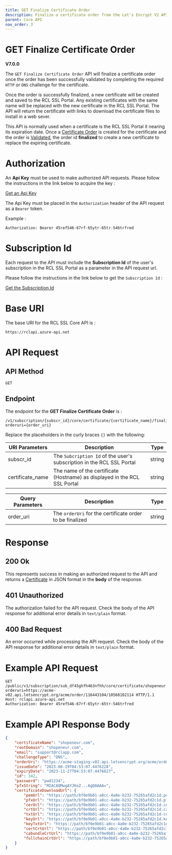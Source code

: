 ```yaml
---
title: GET Finalize Certificate Order
description: Finalize a certificate order from the Let's Encrypt V2 API using the RCL SSL Core API
parent: Core API
nav_order: 3
---
```


# GET Finalize Certificate Order
**V7.0.0**

The ``GET Finalize Certificate Order`` API will finalize a certificate order once the order has been successfully validated by completing the required ``HTTP`` or ``DNS`` challenge for the certificate.

Once the order is successfully finalized, a new certificate will be created and saved to the RCL SSL Portal. Any existing certificates with the same name will be replaced with the new certificate in the RCL SSL Portal. The API will return the certificate with links to download the certificate files to install in a web sever. 

This API is normally used when a certificate is the RCL SSL Portal it nearing its expiration date. Once a [Certificate Order](./get-certificate-order.md) is created for the certificate and the order is [Validated](), the order id **finalized** to create a new certificate to replace the expiring certificate.

# Authorization

An **Api Key** must be used to make authorized API requests. Please follow the instructions in the link below to acquire the key :

[Get an Api Key](./authorization.md)

The Api Key must be placed in the ``Authorization`` header of the API request as a ``Bearer`` token.

Example :
```
Authorization: Bearer 45ref546-67rf-65ytr-65tr-546trfred
```

# Subscription Id

Each request to the API must include the **Subscription Id** of the user's subscription in the RCL SSL Portal as a parameter in the API request url.

Please follow the instructions in the link below to get the ``Subscription Id`` :

[Get the Subscription Id](subscription-id.md)

# Base URI

The base URI for the RCL SSL Core API is :

```
https://rclapi.azure-api.net
```
# API Request

## API Method

``GET``

## Endpoint 
The endpoint for the **GET Finalize Certificate Order** is :

```
/v1/subscription/{subscr_id}/core/certificate/{certificate_name}/finalize?orderuri={order_uri}
```

Replace the placeholders in the curly braces ``{}`` with the following:

| URI Parameters | Description |Type
| --- | --- |--- |
|subscr_id  | The ``Subcription Id`` of the user's subscription in the RCL SSL Portal |string|
|certificate_name  | The name of the certificate (Hostname) as displayed in the RCL SSL Portal | string |

| Query Parameters | Description |Type
| --- | --- |--- |
|order_uri  | The ``orderUri`` for the certificate order to be finalized |string|

# Response

## 200 Ok

This represents success in making an authorized request to the API and returns a [Certificate](./model.md#certificate) in JSON format in the **body** of the response. 

## 401 Unauthorized

The authorization failed for the API request. Check the body of the API response for additional error details in ``text/plain`` format.

## 400 Bad Request

An error occurred while processing the API request. Check the body of the API response for additional error details in ``text/plain`` format.

# Example API Request

```
GET /public/v1/subscription/sub_df45ghfh463nfhh/core/certificate/shopeneur.com/finalize?orderuri=https://acme-v02.api.letsencrypt.org/acme/order/116443104/10568102114 HTTP/1.1
Host: rclapi.azure-api.net
Authorization: Bearer 45ref546-67rf-65ytr-65tr-546trfred
```

# Example API Response Body

```json
{
    "certificateName": "shopeneur.com",
    "rootDomain": "shopeneur.com",
    "email": "support@rclapp.com",
    "challengeType": "DNS",
    "orderUri": "https://acme-staging-v02.api.letsencrypt.org/acme/order/116443104/10568102114",
    "issueDate": "2023-08-29T04:53:07.4476228",
    "expiryDate": "2023-11-27T04:53:07.4476827",
    "id": 342,
    "password": "pwd1234",
    "pfxString": "MIACAQMwgAYJKoZ...AgQAAAA=",
    "certificateDownloadUrl": {
        "pemUrl": "https://path/bf0e9b01-a0cc-4a0e-b232-75265afd2c1d.pem",
        "pfxUrl": "https://path/bf0e9b01-a0cc-4a0e-b232-75265afd2c1d.pfx",
        "cerUrl": "https://path/bf0e9b01-a0cc-4a0e-b232-75265afd2c1d.cer",
        "crtUrl": "https://path/bf0e9b01-a0cc-4a0e-b232-75265afd2c1d.crt",
        "txtUrl": "https://path/bf0e9b01-a0cc-4a0e-b232-75265afd2c1d-certdownload.txt",
        "keyUrl": "https://path/bf0e9b01-a0cc-4a0e-b232-75265afd2c1d.key",
        "keyTxtUrl": "https://path/bf0e9b01-a0cc-4a0e-b232-75265afd2c1d.txt",
        "certCrtUrl": "https://path/bf0e9b01-a0cc-4a0e-b232-75265afd2c1d-cert.crt",
        "cabundleCrtUrl": "https://path/bf0e9b01-a0cc-4a0e-b232-75265afd2c1d-cabundle.crt",
        "fullchainCrtUrl": "https://path/bf0e9b01-a0cc-4a0e-b232-75265afd2c1d-fullchain.crt"
    }
}
```

